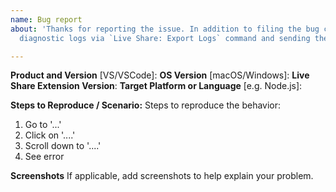 ```yaml
---
name: Bug report
about: 'Thanks for reporting the issue. In addition to filing the bug consider exporting
  diagnostic logs via `Live Share: Export Logs` command and sending the file to <vsls-feedback@microsoft.com>'

---
```


<!--
For Visual Studio problems/feedback, please use the "Report a Problem..." feature built into the tool. See https://aka.ms/vsls-vsproblem.

For VS Code issues, attach verbose logs as follows:
1. Press F1 (or Ctrl+Shift+P / Cmd+Shift+P), type "export logs" and run the "Live Share: Export Logs" command.
2a. Drag and drop the zip to the issue on this screen and wait for it to upload before creating the issue.
2b. Alternatively, send the zip file to <vsls-feedback@microsoft.com>'
-->

**Product and Version** [VS/VSCode]:
**OS Version** [macOS/Windows]:
**Live Share Extension Version**:
**Target Platform or Language** [e.g. Node.js]:

**Steps to Reproduce / Scenario:**
Steps to reproduce the behavior:
1. Go to '...'
2. Click on '....'
3. Scroll down to '....'
4. See error

**Screenshots**
If applicable, add screenshots to help explain your problem.
